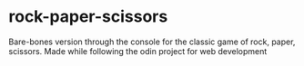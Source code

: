 # rock-paper-scissors
Bare-bones version through the console for the classic game of rock, paper, scissors. Made while following the odin project for web development
